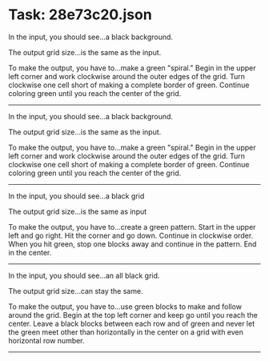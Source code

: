 # Task: 28e73c20.json

In the input, you should see...a black background.

The output grid size...is the same as the input.

To make the output, you have to...make a green "spiral." Begin in the upper left corner and work clockwise around the outer edges of the grid. Turn clockwise one cell short of making a complete border of green. Continue coloring green until you reach the center of the grid.

---

In the input, you should see...a black background.

The output grid size...is the same as the input.

To make the output, you have to...make a green "spiral." Begin in the upper left corner and work clockwise around the outer edges of the grid. Turn clockwise one cell short of making a complete border of green. Continue coloring green until you reach the center of the grid.

---

In the input, you should see...a black grid

The output grid size...is the same as input

To make the output, you have to...create a green pattern. Start in the upper left and go right. Hit the corner and go down. Continue in clockwise order. When you hit green, stop one blocks away and continue in the pattern. End in the center.

---

In the input, you should see...an all black grid.

The output grid size...can stay the same.

To make the output, you have to...use green blocks to make and follow around the grid. Begin at the top left corner and keep go until you reach the center. Leave a black blocks between each row and of green and never let the green meet other than horizontally in the center on a grid with even horizontal row number.

---

